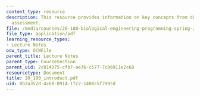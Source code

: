 ```yaml
---
content_type: resource
description: This resource provides information on key concepts from day 1 and preliminary
  assessment.
file: /media/courses/20-180-biological-engineering-programming-spring-2006/8b2a352d4c6009141fc21408c5f799cd_20_180_introduct.pdf
file_type: application/pdf
learning_resource_types:
- Lecture Notes
ocw_type: OCWFile
parent_title: Lecture Notes
parent_type: CourseSection
parent_uid: 2c814275-cfb7-ae76-c577-7c06911e2c68
resourcetype: Document
title: 20_180_introduct.pdf
uid: 8b2a352d-4c60-0914-1fc2-1408c5f799cd
---
```

